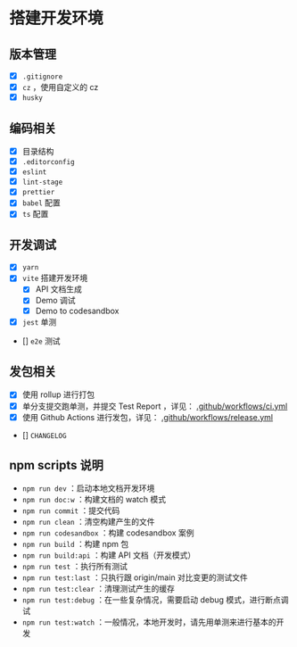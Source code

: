 # 搭建开发环境

## 版本管理

- [x] `.gitignore`
- [x] `cz` ，使用自定义的 cz
- [x] `husky`

## 编码相关

- [x] 目录结构
- [x] `.editorconfig`
- [x] `eslint`
- [x] `lint-stage`
- [x] `prettier`
- [x] `babel` 配置
- [x] `ts` 配置

## 开发调试

- [x] `yarn`
- [x] `vite` 搭建开发环境
  - [x] API 文档生成
  - [x] Demo 调试
  - [x] Demo to codesandbox
- [x] `jest` 单测
- [] `e2e` 测试

## 发包相关

- [x] 使用 rollup 进行打包
- [x] 单分支提交跑单测，并提交 Test Report ，详见： [.github/workflows/ci.yml](.github/workflows/ci.yml)
- [x] 使用 Github Actions 进行发包，详见： [.github/workflows/release.yml](.github/workflows/release.yml)
- [] `CHANGELOG`


## npm scripts 说明

- `npm run dev` ：启动本地文档开发环境
- `npm run doc:w` ：构建文档的 watch 模式
- `npm run commit` ：提交代码
- `npm run clean` ：清空构建产生的文件
- `npm run codesandbox` ：构建 codesandbox 案例
- `npm run build` ：构建 npm 包
- `npm run build:api` ：构建 API 文档（开发模式）
- `npm run test` ：执行所有测试
- `npm run test:last` ：只执行跟 origin/main 对比变更的测试文件
- `npm run test:clear` ：清理测试产生的缓存
- `npm run test:debug` ：在一些复杂情况，需要启动 debug 模式，进行断点调试
- `npm run test:watch` ：一般情况，本地开发时，请先用单测来进行基本的开发
